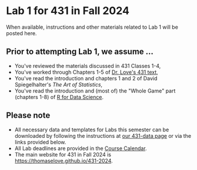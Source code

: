 # Lab 1 for 431 in Fall 2024

When available, instructions and other materials related to Lab 1 will be posted here.

## Prior to attempting Lab 1, we assume ...

- You've reviewed the materials discussed in 431 Classes 1-4, 
- You've worked through Chapters 1-5 of [Dr. Love's 431 text](https://thomaselove.github.io/431-book/),
- You've read the introduction and chapters 1 and 2 of David Spiegelhalter's *The Art of Statistics*,
- You've read the introduction and (most of) the "Whole Game" part (chapters 1-8) of [R for Data Science](https://r4ds.hadley.nz/).

## Please note

- All necessary data and templates for Labs this semester can be downloaded by following the instructions at [our 431-data page](https://github.com/THOMASELOVE/431-data) or via the links provided below.
- All Lab deadlines are provided in the [Course Calendar](https://thomaselove.github.io/431-2025/calendar.html).
- The main website for 431 in Fall 2024 is <https://thomaselove.github.io/431-2024>.
